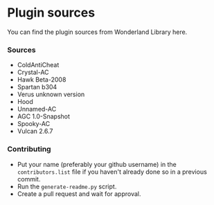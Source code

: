 # Plugin sources
 You can find the plugin sources from Wonderland Library here.

### Sources
- ColdAntiCheat
- Crystal-AC
- Hawk Beta-2008
- Spartan b304
- Verus unknown version
- Hood
- Unnamed-AC
- AGC 1.0-Snapshot
- Spooky-AC
- Vulcan 2.6.7

### Contributing
- Put your name (preferably your github username) in the ``contributors.list`` file if you haven't already done so in a previous commit.
- Run the ``generate-readme.py`` script.
- Create a pull request and wait for approval.